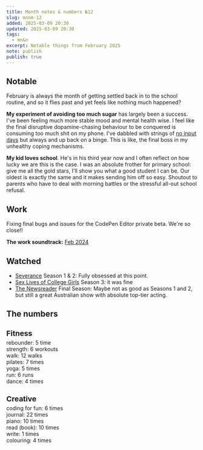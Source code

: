 ```yaml
---
title: Month notes & numbers №12
slug: mnnm-12
added: 2025-03-09 20:30
updated: 2025-03-09 20:30
tags:
  - mn&n
excerpt: Notable things from February 2025
note: publish
publish: true
---
```


## Notable

February is always the month of getting settled back in to the school routine, and so it flies past and yet feels like nothing much happened? 

**My experiment of avoiding too much sugar** has largely been a success. I've been feeling much more stable mood and mental health wise. I feel like the final disruptive dopamine-chasing behaviour to be conquered is consuming too much shit on my phone. I've dabbled with strings of [no input days](/no-inputs-day/) but always and up back on a binge. This is like, the final boss in my unhealthy coping mechanisms.

**My kid loves school**. He's in his third year now and I often reflect on how lucky we are this is the case. I was an absolute frother for primary school: give me all the gold stars, I'll show you what a good student I can be. Our oldest is exactly the same and it makes sending him off so easy. Shoutout to parents who have to deal with morning battles or the stressful all-out school refusal. 

## Work

Fixing final bugs and issues for the CodePen Editor private beta. We're so close!!

**The work soundtrack:** [Feb 2024](https://open.spotify.com/playlist/4cyc9ZJbvXsMFZiGjO8lrL?si=75a42161d2fc4b2c)

## Watched

- [Severance](https://www.imdb.com/title/tt11280740/) Season 1 & 2: Fully obsessed at this point. 
- [Sex Lives of College Girls](https://www.imdb.com/title/tt11212276/) Season 3: it was fine
- [The Newsreader](https://www.imdb.com/title/tt13925142/) Final Season: Maybe not as good as Seasons 1 and 2, but still a great Australian show with absolute top-tier acting.



## The numbers

<h3 style="margin-bottom: 0.2rem; font-size: 1.2rem;">Fitness</h3>
<ul style="list-style: none; margin: 0; padding: 0;">
  <li>rebounder: 5 time</li>
  <li>strength: 6 workouts</li>
  <li>walk: 12 walks</li>
  <li>pilates: 7 times</li>
  <li>yoga: 5 times</li>
  <li>run: 6 runs</li>
  <li>dance: 4 times</li>
</ul>

<h3 style="margin-bottom: 0.2rem; font-size: 1.2rem;">Creative</h3>
<ul style="list-style: none; margin: 0; padding: 0;">
<li>coding for fun: 6 times</li>
<li>journal: 22 times</li>
<li>piano: 10 times</li>
<li>read (book): 10 times</li>
<li>write: 1 times</li>
<li>colouring: 4 times</li>
</ul>

